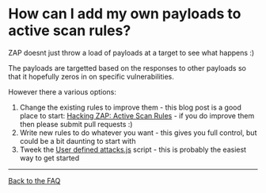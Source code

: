 # How can I add my own payloads to active scan rules?

ZAP doesnt just throw a load of payloads at a target to see what happens :)

The payloads are targetted based on the responses to other payloads so that it hopefully zeros in on specific vulnerabilities.

However there a various options:

1. Change the existing rules to improve them - this blog post is a good place to start: [Hacking ZAP: Active Scan Rules](https://zaproxy.blogspot.com/2014/04/hacking-zap-4-active-scan-rules.html) - if you do improve them then please submit pull requests :)
1. Write new rules to do whatever you want - this gives you full control, but could be a bit daunting to start with
1. Tweek the [User defined attacks.js](https://github.com/zaproxy/community-scripts/blob/master/active/User%20defined%20attacks.js) script - this is probably the easiest way to get started

---

[Back to the FAQ](FAQtoplevel)